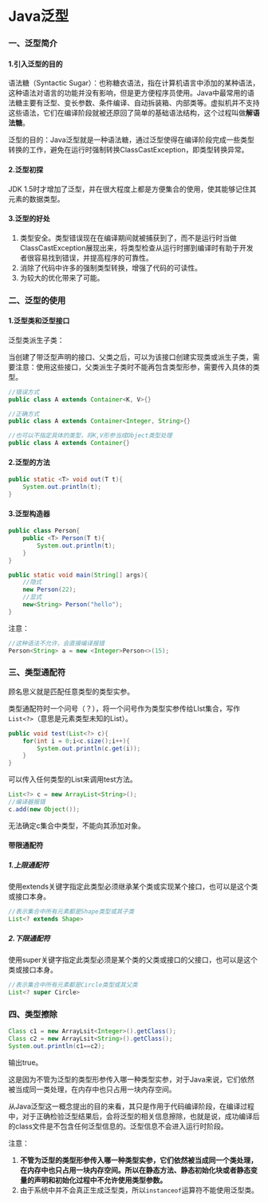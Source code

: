 # Java泛型

### 一、泛型简介

#### 1.引入泛型的目的

语法糖（Syntactic Sugar）：也称糖衣语法，指在计算机语言中添加的某种语法，这种语法对语言的功能并没有影响，但是更方便程序员使用。Java中最常用的语法糖主要有泛型、变长参数、条件编译、自动拆装箱、内部类等。虚拟机并不支持这些语法，它们在编译阶段就被还原回了简单的基础语法结构，这个过程叫做**解语法糖**。

泛型的目的：Java泛型就是一种语法糖，通过泛型使得在编译阶段完成一些类型转换的工作，避免在运行时强制转换ClassCastException，即类型转换异常。

#### 2.泛型初探

JDK 1.5时才增加了泛型，并在很大程度上都是方便集合的使用，使其能够记住其元素的数据类型。

#### 3.泛型的好处

1. 类型安全。类型错误现在在编译期间就被捕获到了，而不是运行时当做ClassCastException展现出来，将类型检查从运行时挪到编译时有助于开发者很容易找到错误，并提高程序的可靠性。
2. 消除了代码中许多的强制类型转换，增强了代码的可读性。
3. 为较大的优化带来了可能。

### 二、泛型的使用

#### 1.泛型类和泛型接口

泛型类派生子类：

当创建了带泛型声明的接口、父类之后，可以为该接口创建实现类或派生子类，需要注意：使用这些接口，父类派生子类时不能再包含类型形参，需要传入具体的类型。

```java
//错误方式
public class A extends Container<K, V>{}

//正确方式
public class A extends Container<Integer, String>{}

//也可以不指定具体的类型，将K,V形参当成Object类型处理
public class A extends Container{}
```

#### 2.泛型的方法

```java
public static <T> void out(T t){
    System.out.println(t);
}
```

#### 3.泛型构造器

```java
public class Person{
    public <T> Person(T t){
        System.out.println(t);
    }
}

public static void main(String[] args){
    //隐式
    new Person(22);
    //显式
    new<String> Person("hello");
}
```

注意：

```java
//这种语法不允许，会直接编译报错
Person<String> a = new <Integer>Person<>(15);
```

### 三、类型通配符

顾名思义就是匹配任意类型的类型实参。

类型通配符时一个问号（？），将一个问号作为类型实参传给LIst集合，写作`List<?>`（意思是元素类型未知的List）。

```java
public void test(List<?> c){
    for(int i = 0;i<c.size();i++){
        System.out.println(c.get(i));
    }
}
```

可以传入任何类型的List来调用test方法。

```java
List<?> c = new ArrayList<String>();
//编译器报错
c.add(new Object());
```

无法确定c集合中类型，不能向其添加对象。

#### 带限通配符

##### 1.上限通配符

使用extends关键字指定此类型必须继承某个类或实现某个接口，也可以是这个类或接口本身。

```java
//表示集合中所有元素都是Shape类型或其子类
List<? extends Shape>
```

##### 2.下限通配符

使用super关键字指定此类型必须是某个类的父类或接口的父接口，也可以是这个类或接口本身。

```java
//表示集合中所有元素都是Circle类型或其父类
List<? super Circle>
```

### 四、类型擦除

```java
Class c1 = new ArrayLsit<Integer>().getClass();
Class c2 = new ArrayLsit<String>().getClass();
System.out.println(c1==c2);
```

输出true。

这是因为不管为泛型的类型形参传入哪一种类型实参，对于Java来说，它们依然被当成同一类处理，在内存中也只占用一块内存空间。

从Java泛型这一概念提出的目的来看，其只是作用于代码编译阶段，在编译过程中，对于正确检验泛型结果后，会将泛型的相关信息擦除，也就是说，成功编译后的class文件是不包含任何泛型信息的。泛型信息不会进入运行时阶段。

注意：

1. **不管为泛型的类型形参传入哪一种类型实参，它们依然被当成同一个类处理，在内存中也只占用一块内存空间。所以在静态方法、静态初始化块或者静态变量的声明和初始化过程中不允许使用类型参数。**
2. 由于系统中并不会真正生成泛型类，所以`instanceof`运算符不能使用泛型类。
